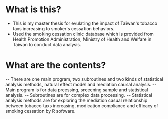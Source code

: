 # What is this?
- This is my master thesis for evulating the impact of Taiwan's tobacco taxs increasing to smoker's cessation behaviors.
- Used the smoking cessation clinic database which is provided from Health Promotion Administration, Ministry of Health and Welfare in Taiwan to conduct data analysis.
# What are the contents?
-- There are one main program, two subroutines and two kinds of statistical analysis methods, natural effect model and mediation causal analysis.
-- Main program is for data prcessing, srceening sample and statistical analysis.
-- Subroutines are for complex data processing.
-- Statistical analysis methods are for exploring the mediation casual relationship between tobacco taxs increasing, medication compliance and efficacy of smoking cessation by R software.
